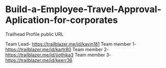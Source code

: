 # Build-a-Employee-Travel-Approval-Aplication-for-corporates
Trailhead Profile public URL

Team Lead-   https://trailblazer.me/id/kavin181
Team member 1- https://trailblazer.me/id/kartr80
Team member 2- https://trailblazer.me/id/jjothika3
Team member 3- https://trailblazer.me/id/keerr36
